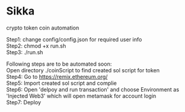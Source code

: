 # Sikka 
crypto token coin automation  

Step1: change config/config.json for required user info \
Step2: chmod +x run.sh \
Step3: ./run.sh 

Following steps are to be automated soon: \
Open directory ./coinScript to find created sol script for token  \
Step4: Go to https://remix.ethereum.org/ \
Step5: Import created sol script and complie  \
Step6: Open 'delpoy and run transaction' and choose Environment as 'Injected Web3' which will open metamask for account login\
Step7: Deploy
